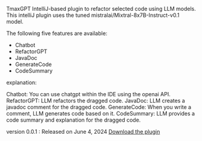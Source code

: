 
<!-- Plugin description -->
TmaxGPT
IntelliJ-based plugin to refactor selected code using LLM models.
This intelliJ plugin uses the tuned mistralai/Mixtral-8x7B-Instruct-v0.1 model.

The following five features are available:
- Chatbot
- RefactorGPT
- JavaDoc
- GenerateCode
- CodeSummary

explanation:

Chatbot: You can use chatgpt within the IDE using the openai API.
RefactorGPT: LLM refactors the dragged code.
JavaDoc: LLM creates a javadoc comment for the dragged code.
GenerateCode: When you write a comment, LLM generates code based on it.
CodeSummary: LLM provides a code summary and explanation for the dragged code.

version 0.0.1 : Released on June 4, 2024
[Download the plugin](https://github.com/fbwogur121/Internship_TmaxSoft/blob/feature/11/TmaxGPT-0.0.1.zip)
<!-- Plugin description end -->
